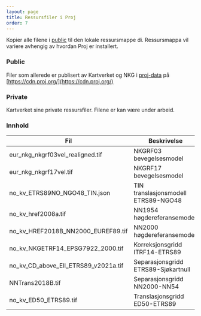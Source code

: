 ```yaml
---
layout: page
title: Ressursfiler i Proj
order: 7
---
```


Kopier alle filene i [public](../src/projresources/public/) til den lokale ressursmappe di. Ressursmappa vil variere avhengig av hvordan Proj er installert.

### Public

Filer som allerede er publisert av Kartverket og NKG i [proj-data](https://github.com/OSGeo/PROJ-data) på [https://cdn.proj.org/](https://cdn.proj.org/)

### Private

Kartverket sine private ressursfiler. Filene er kan være under arbeid.


### Innhold

| Fil                                  | Beskrivelse                         |              |
| ------------------------------------ | ----------------------------------- | ------------ |
| eur_nkg_nkgrf03vel_realigned.tif     | NKGRF03 bevegelsesmodel             |              |
| eur_nkg_nkgrf17vel.tif               | NKGRF17 bevegelsesmodel             |              |
| no_kv_ETRS89NO_NGO48_TIN.json        | TIN translasjonsmodell ETRS89-NGO48 |              |
| no_kv_href2008a.tif                  | NN1954 høgdereferansemodell         |              |
| no_kv_HREF2018B_NN2000_EUREF89.tif   | NN2000 høgdereferansemodell         |              |
| no_kv_NKGETRF14_EPSG7922_2000.tif    | Korreksjonsgridd ITRF14-ETRS89      |              |
| no_kv_CD_above_Ell_ETRS89_v2021a.tif | Separasjonsgridd ETRS89-Sjøkartnull |              |
| NNTrans2018B.tif                     | Separasjonsgridd NN2000-NN54        |              |
| no_kv_ED50_ETRS89.tif                | Translasjonsgridd ED50-ETRS89       | Under arbeid |
